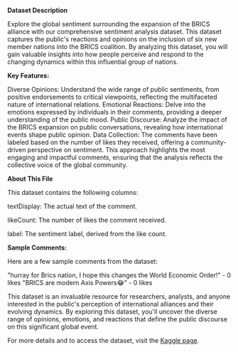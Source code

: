 **Dataset Description**

Explore the global sentiment surrounding the expansion of the BRICS alliance with our comprehensive sentiment analysis dataset. This dataset captures the public's reactions and opinions on the inclusion of six new member nations into the BRICS coalition. By analyzing this dataset, you will gain valuable insights into how people perceive and respond to the changing dynamics within this influential group of nations.

**Key Features:**

Diverse Opinions: Understand the wide range of public sentiments, from positive endorsements to critical viewpoints, reflecting the multifaceted nature of international relations.
Emotional Reactions: Delve into the emotions expressed by individuals in their comments, providing a deeper understanding of the public mood.
Public Discourse: Analyze the impact of the BRICS expansion on public conversations, revealing how international events shape public opinion.
Data Collection:
The comments have been labeled based on the number of likes they received, offering a community-driven perspective on sentiment. This approach highlights the most engaging and impactful comments, ensuring that the analysis reflects the collective voice of the global community.

**About This File**

This dataset contains the following columns:

textDisplay: The actual text of the comment.

likeCount: The number of likes the comment received.

label: The sentiment label, derived from the like count.

**Sample Comments:**

Here are a few sample comments from the dataset:

"hurray for Brics nation, I hope this changes the World Economic Order!" - 0 likes
"BRICS are modern Axis Powers😂" - 0 likes


This dataset is an invaluable resource for researchers, analysts, and anyone interested in the public's perception of international alliances and their evolving dynamics. By exploring this dataset, you'll uncover the diverse range of opinions, emotions, and reactions that define the public discourse on this significant global event.


For more details and to access the dataset, visit the [Kaggle page](https://www.kaggle.com/datasets/syedali110/6-new-brics-members-sentiment-analysis).
